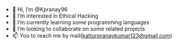 - 👋 Hi, I’m @Kpranay96
- 👀 I’m interested in Ethical Hacking
- 🌱 I’m currently learning some programming languages
- 💞️ I’m looking to collaborate on some related projects
- 📫 You to reach me by mail(katturpranaykumar123@gmail.com)

<!---
Kpranay96/Kpranay96 is a ✨ special ✨ repository because its `README.md` (this file) appears on your GitHub profile.
You can click the Preview link to take a look at your changes.
--->
